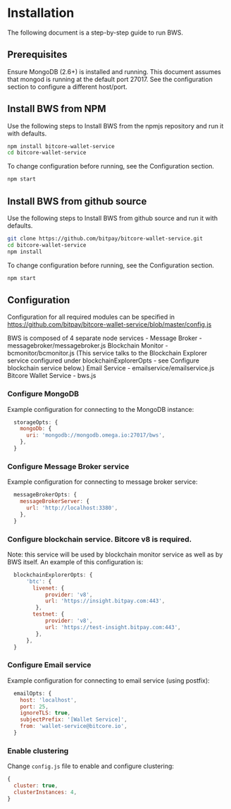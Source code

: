 # Installation

The following document is a step-by-step guide to run BWS.

## Prerequisites

Ensure MongoDB (2.6+) is installed and running. This document assumes that mongod is running at the default port 27017.
See the configuration section to configure a different host/port.

## Install BWS from NPM

Use the following steps to Install BWS from the npmjs repository and run it with defaults.

```sh
npm install bitcore-wallet-service
cd bitcore-wallet-service
```

To change configuration before running, see the Configuration section.

```sh
npm start
```

## Install BWS from github source

Use the following steps to Install BWS from github source and run it with defaults.

```sh
git clone https://github.com/bitpay/bitcore-wallet-service.git
cd bitcore-wallet-service
npm install
```

To change configuration before running, see the Configuration section.

```sh
npm start
```

## Configuration

Configuration for all required modules can be specified in https://github.com/bitpay/bitcore-wallet-service/blob/master/config.js

BWS is composed of 4 separate node services -
Message Broker - messagebroker/messagebroker.js
Blockchain Monitor - bcmonitor/bcmonitor.js (This service talks to the Blockchain Explorer service configured under blockchainExplorerOpts - see Configure blockchain service below.)
Email Service - emailservice/emailservice.js
Bitcore Wallet Service - bws.js

### Configure MongoDB

Example configuration for connecting to the MongoDB instance:

```javascript
  storageOpts: {
    mongoDb: {
      uri: 'mongodb://mongodb.omega.io:27017/bws',
    },
  }
```

### Configure Message Broker service

Example configuration for connecting to message broker service:

```javascript
  messageBrokerOpts: {
    messageBrokerServer: {
      url: 'http://localhost:3380',
    },
  }
```

### Configure blockchain service. Bitcore v8 is required.

Note: this service will be used by blockchain monitor service as well as by BWS itself.
An example of this configuration is:

```javascript
  blockchainExplorerOpts: {
      'btc': {
        livenet: {
            provider: 'v8',
            url: 'https://insight.bitpay.com:443',
         },
        testnet: {
            provider: 'v8',
            url: 'https://test-insight.bitpay.com:443',
         },
      },
  }
```

### Configure Email service

Example configuration for connecting to email service (using postfix):

```javascript
  emailOpts: {
    host: 'localhost',
    port: 25,
    ignoreTLS: true,
    subjectPrefix: '[Wallet Service]',
    from: 'wallet-service@bitcore.io',
  }
```

### Enable clustering

Change `config.js` file to enable and configure clustering:

```javascript
{
  cluster: true,
  clusterInstances: 4,
}
```